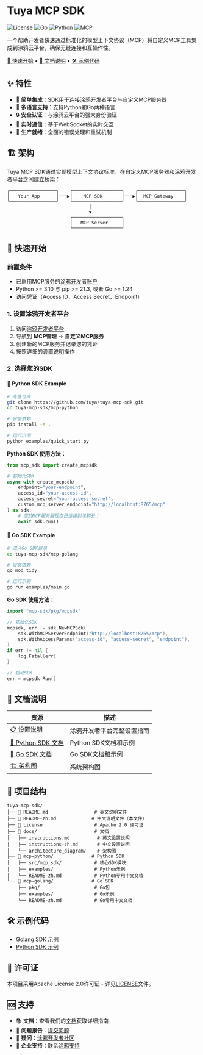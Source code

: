 # Tuya MCP SDK

[![License](https://img.shields.io/badge/License-Apache%202.0-blue.svg)](LICENSE)
[![Go](https://img.shields.io/badge/Go-1.24+-00ADD8?style=flat&logo=go)](https://golang.org/)
[![Python](https://img.shields.io/badge/Python-3.10+-3776AB?style=flat&logo=python)](https://www.python.org/)
[![MCP](https://img.shields.io/badge/MCP-Compatible-green)](https://modelcontextprotocol.io/)

一个帮助开发者快速通过标准化的模型上下文协议（MCP）将自定义MCP工具集成到涂鸦云平台，确保无缝连接和互操作性。

[🚀 快速开始](#-快速开始) •
[📖 文档说明](#-文档说明) •
[🛠️ 示例代码](#️-示例代码)

## ✨ 特性

- 🔌 **简单集成**：SDK用于连接涂鸦开发者平台与自定义MCP服务器
- 🐍 **多语言支持**：支持Python和Go两种语言
- 🔒 **安全认证**：与涂鸦云平台的强大身份验证
- 📱 **实时通信**：基于WebSocket的实时交互
- 🎯 **生产就绪**：全面的错误处理和重试机制

## 🏗️ 架构

Tuya MCP SDK通过实现模型上下文协议标准，在自定义MCP服务器和涂鸦开发者平台之间建立桥梁：

```text
┌─────────────────┐    ┌──────────────────┐    ┌─────────────────┐
│   Your App      │───▶│    MCP SDK       │───▶│  MCP Gateway    │
└─────────────────┘    └──────────────────┘    └─────────────────┘
                              │
                              ▼
                       ┌──────────────────┐
                       │   MCP Server     │
                       └──────────────────┘
```

## 🚀 快速开始

### 前置条件

- 已启用MCP服务的[涂鸦开发者账户](https://platform.tuya.com/)
- Python >= 3.10 与 pip >= 21.3, 或者 Go >= 1.24
- 访问凭证（Access ID、Access Secret、Endpoint）

### 1. 设置涂鸦开发者平台

1. 访问[涂鸦开发者平台](https://platform.tuya.com/)
2. 导航到 **MCP管理** → **自定义MCP服务**
3. 创建新的MCP服务并记录您的凭证
4. 按照详细的[设置说明](docs/instructions-zh.md)操作

### 2. 选择您的SDK

#### 🐍 Python SDK Example

```bash
# 克隆仓库
git clone https://github.com/tuya/tuya-mcp-sdk.git
cd tuya-mcp-sdk/mcp-python

# 安装依赖
pip install -e .

# 运行示例
python examples/quick_start.py
```

**Python SDK 使用方法：**

```python
from mcp_sdk import create_mcpsdk

# 初始化SDK
async with create_mcpsdk(
    endpoint="your-endpoint",
    access_id="your-access-id", 
    access_secret="your-access-secret",
    custom_mcp_server_endpoint="http://localhost:8765/mcp"
) as sdk:
    # 您的MCP服务器现在已连接到涂鸦云！
    await sdk.run()
```

#### 🐹 Go SDK Example

```bash
# 进入Go SDK目录
cd tuya-mcp-sdk/mcp-golang

# 安装依赖
go mod tidy

# 运行示例
go run examples/main.go
```

**Go SDK 使用方法：**

```go
import "mcp-sdk/pkg/mcpsdk"

// 初始化SDK
mcpsdk, err := sdk.NewMCPSdk(
    sdk.WithMCPServerEndpoint("http://localhost:8765/mcp"),
    sdk.WithAccessParams("access-id", "access-secret", "endpoint"),
)
if err != nil {
    log.Fatal(err)
}

// 启动SDK
err = mcpsdk.Run()
```

## 📖 文档说明

| 资源 | 描述 |
|------|------|
| [📋 设置说明](docs/instructions-zh.md) | 涂鸦开发者平台完整设置指南 |
| [🐍 Python SDK 文档](mcp-python/README-zh.md) | Python SDK文档和示例 |
| [🐹 Go SDK 文档](mcp-golang/README-zh.md) | Go SDK文档和示例 |
| [🏗️ 架构图](docs/architecture_diagram/) | 系统架构图 |

## 📁 项目结构

```text
tuya-mcp-sdk/
├── 📄 README.md                 # 英文说明文件
├── 📄 README-zh.md             # 中文说明文件（本文件）
├── 📄 License                   # Apache 2.0 许可证
├── 📁 docs/                     # 文档
│   ├── instructions.md          # 英文设置说明
│   ├── instructions-zh.md       # 中文设置说明
│   └── architecture_diagram/    # 架构图
├── 📁 mcp-python/              # Python SDK
│   ├── src/mcp_sdk/            # 核心SDK模块
│   ├── examples/               # Python示例
│   └── README-zh.md            # Python专用中文文档
└── 📁 mcp-golang/              # Go SDK
    ├── pkg/                    # Go包
    ├── examples/               # Go示例
    └── README-zh.md            # Go专用中文文档
```

## 🛠️ 示例代码

- [Golang SDK 示例](mcp-golang/examples)
- [Python SDK 示例](mcp-python/examples)

## 📜 许可证

本项目采用Apache License 2.0许可证 - 详见[LICENSE](License)文件。

## 🆘 支持

- 📚 **文档**：查看我们的[文档](docs/)获取详细指南
- 🐛 **问题报告**：[提交问题](https://github.com/tuya/tuya-mcp-sdk/issues)
- 💬 **疑问**：[涂鸦开发者社区](https://www.tuyaos.com/)
- 🏢 **企业支持**：联系[涂鸦支持](https://service.console.tuya.com/)
